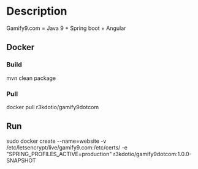 # Description
Gamify9.com = Java 9 + Spring boot + Angular

## Docker
### Build
mvn clean package

### Pull
docker pull r3kdotio/gamify9dotcom

## Run
sudo docker create --name=website -v /etc/letsencrypt/live/gamify9.com:/etc/certs/ -e "SPRING_PROFILES_ACTIVE=production" r3kdotio/gamify9dotcom:1.0.0-SNAPSHOT




